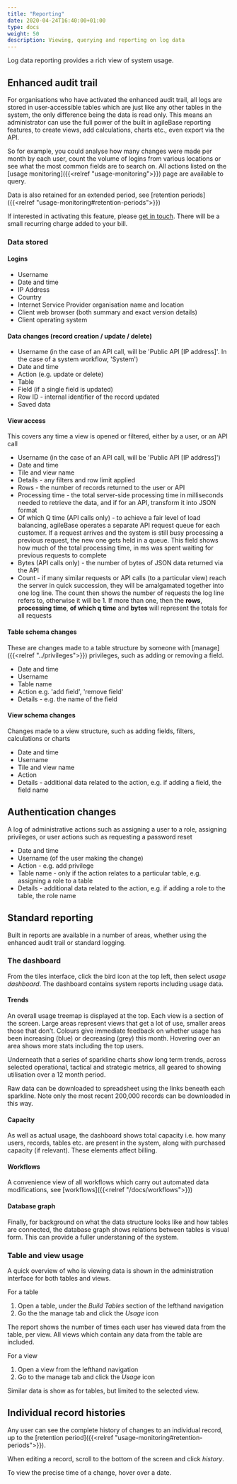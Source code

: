 ```yaml
---
title: "Reporting"
date: 2020-04-24T16:40:00+01:00
type: docs
weight: 50
description: Viewing, querying and reporting on log data
---
```

Log data reporting provides a rich view of system usage.

## Enhanced audit trail
For organisations who have activated the enhanced audit trail, all logs are stored in user-accessible tables which are just like any other tables in the system, the only difference being the data is read only. This means an administrator can use the full power of the built in agileBase reporting features, to create views, add calculations, charts etc., even export via the API.

So for example, you could analyse how many changes were made per month by each user, count the volume of logins from various locations or see what the most common fields are to search on. All actions listed on the [usage monitoring]({{<relref "usage-monitoring">}}) page are available to query.

Data is also retained for an extended period, see [retention periods]({{<relref "usage-monitoring#retention-periods">}})

If interested in activating this feature, please [get in touch](https://agilechilli.com/contact-us/). There will be a small recurring charge added to your bill.

### Data stored
#### Logins
* Username
* Date and time
* IP Address
* Country
* Internet Service Provider organisation name and location
* Client web browser (both summary and exact version details)
* Client operating system

#### Data changes (record creation / update / delete)
* Username (in the case of an API call, will be 'Public API [IP address]'. In the case of a system workflow, 'System')
* Date and time
* Action (e.g. update or delete)
* Table
* Field (if a single field is updated)
* Row ID - internal identifier of the record updated
* Saved data

#### View access
This covers any time a view is opened or filtered, either by a user, or an API call
* Username (in the case of an API call, will be 'Public API [IP address]')
* Date and time
* Tile and view name
* Details - any filters and row limit applied
* Rows - the number of records returned to the user or API
* Processing time - the total server-side processing time in milliseconds needed to retrieve the data, and if for an API, transform it into JSON format
* Of which Q time (API calls only) - to achieve a fair level of load balancing, agileBase operates a separate API request queue for each customer. If a request arrives and the system is still busy processing a previous request, the new one gets held in a queue. This field shows how much of the total processing time, in ms was spent waiting for previous requests to complete
* Bytes (API calls only) - the number of bytes of JSON data returned via the API
* Count - if many similar requests or API calls (to a particular view) reach the server in quick succession, they will be amalgamated together into one log line. The count then shows the number of requests the log line refers to, otherwise it will be 1. If more than one, then the **rows**, **processing time**, **of which q time** and **bytes** will represent the totals for all requests

#### Table schema changes
These are changes made to a table structure by someone with [manage]({{<relref "../privileges">}}) privileges, such as adding or removing a field.
* Date and time
* Username
* Table name
* Action e.g. 'add field', 'remove field'
* Details - e.g. the name of the field

#### View schema changes
Changes made to a view structure, such as adding fields, filters, calculations or charts
* Date and time
* Username
* Tile and view name
* Action
* Details - additional data related to the action, e.g. if adding a field, the field name

## Authentication changes
A log of administrative actions such as assigning a user to a role, assigning privileges, or user actions such as requesting a password reset
* Date and time
* Username (of the user making the change)
* Action - e.g. add privilege
* Table name - only if the action relates to a particular table, e.g. assigning a role to a table
* Details - additional data related to the action, e.g. if adding a role to the table, the role name

## Standard reporting
Built in reports are available in a number of areas, whether using the enhanced audit trail or standard logging.

### The dashboard
From the tiles interface, click the bird icon at the top left, then select _usage dashboard_. The dashboard contains system reports including usage data.

#### Trends
An overall usage treemap is displayed at the top. Each view is a section of the screen. Large areas represent views that get a lot of use, smaller areas those that don’t. Colours give immediate feedback on whether usage has been increasing (blue) or decreasing (grey) this month. Hovering over an area shows more stats including the top users.

Underneath that a series of sparkline charts show long term trends, across selected operational, tactical and strategic metrics, all geared to showing utilisation over a 12 month period.

Raw data can be downloaded to spreadsheet using the links beneath each sparkline. Note only the most recent 200,000 records can be downloaded in this way.

#### Capacity
As well as actual usage, the dashboard shows total capacity i.e. how many users, records, tables etc. are present in the system, along with purchased capacity (if relevant). These elements affect billing.

#### Workflows
A convenience view of all workflows which carry out automated data modifications, see [workflows]({{<relref "/docs/workflows">}})

#### Database graph
Finally, for background on what the data structure looks like and how tables are connected, the database graph shows relations between tables is visual form. This can provide a fuller understaning of the system.

### Table and view usage
A quick overview of who is viewing data is shown in the administration interface for both tables and views.

For a table
1. Open a table, under the _Build Tables_ section of the lefthand navigation
2. Go the the manage tab and click the _Usage_ icon

The report shows the number of times each user has viewed data from the table, per view. All views which contain any data from the table are included.

For a view
1. Open a view from the lefthand navigation
2. Go to the manage tab and click the _Usage_ icon

Similar data is show as for tables, but limited to the selected view.

## Individual record histories

Any user can see the complete history of changes to an individual record, up to the [retention period]({{<relref "usage-monitoring#retention-periods">}}).

When editing a record, scroll to the bottom of the screen and click _history_.

To view the precise time of a change, hover over a date.